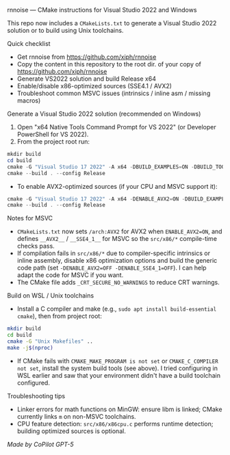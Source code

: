 rnnoise — CMake instructions for Visual Studio 2022 and Windows

This repo now includes a `CMakeLists.txt` to generate a Visual Studio 2022 solution or to build using Unix toolchains.

Quick checklist
- Get rnnoise from https://github.com/xiph/rnnoise
- Copy the content in this repository to the root dir. of your copy of https://github.com/xiph/rnnoise
- Generate VS2022 solution and build Release x64
- Enable/disable x86-optimized sources (SSE4.1 / AVX2)
- Troubleshoot common MSVC issues (intrinsics / inline asm / missing macros)

Generate a Visual Studio 2022 solution (recommended on Windows)
1. Open "x64 Native Tools Command Prompt for VS 2022" (or Developer PowerShell for VS 2022).
2. From the project root run:

```powershell
mkdir build
cd build
cmake -G "Visual Studio 17 2022" -A x64 -DBUILD_EXAMPLES=ON -DBUILD_TOOLS=ON -DENABLE_AVX2=OFF ..
cmake --build . --config Release
```

- To enable AVX2-optimized sources (if your CPU and MSVC support it):
```powershell
cmake -G "Visual Studio 17 2022" -A x64 -DENABLE_AVX2=ON -DBUILD_EXAMPLES=ON ..
cmake --build . --config Release
```

Notes for MSVC
- `CMakeLists.txt` now sets `/arch:AVX2` for AVX2 when `ENABLE_AVX2=ON`, and defines `__AVX2__` / `__SSE4_1__` for MSVC so the `src/x86/*` compile-time checks pass.
- If compilation fails in `src/x86/*` due to compiler-specific intrinsics or inline assembly, disable x86 optimization options and build the generic code path (set `-DENABLE_AVX2=OFF -DENABLE_SSE4_1=OFF`). I can help adapt the code for MSVC if you want.
- The CMake file adds `_CRT_SECURE_NO_WARNINGS` to reduce CRT warnings.

Build on WSL / Unix toolchains
- Install a C compiler and make (e.g., `sudo apt install build-essential cmake`), then from project root:

```bash
mkdir build
cd build
cmake -G "Unix Makefiles" ..
make -j$(nproc)
```

- If CMake fails with `CMAKE_MAKE_PROGRAM is not set` or `CMAKE_C_COMPILER not set`, install the system build tools (see above). I tried configuring in WSL earlier and saw that your environment didn't have a build toolchain configured.

Troubleshooting tips
- Linker errors for math functions on MinGW: ensure libm is linked; CMake currently links `m` on non-MSVC toolchains.
- CPU feature detection: `src/x86/x86cpu.c` performs runtime detection; building optimized sources is optional.


*Made by CoPilot GPT-5*